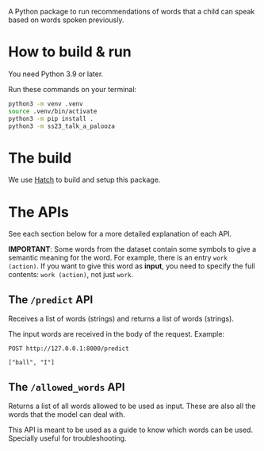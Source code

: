 A Python package to run recommendations of words that a child can speak based on words spoken previously.

# How to build & run

You need Python 3.9 or later.

Run these commands on your terminal:

```bash
python3 -m venv .venv
source .venv/bin/activate
python3 -m pip install .
python3 -m ss23_talk_a_palooza
```

# The build

We use [Hatch](https://hatch.pypa.io/) to build and setup this package.

# The APIs

See each section below for a more detailed explanation of each API.

**IMPORTANT**: Some words from the dataset contain some symbols to give a semantic meaning for the word. For example,
               there is an entry `work (action)`. If you want to give this word as **input**, you need to specify the full
               contents: `work (action)`, not just `work`.

## The `/predict` API

Receives a list of words (strings) and returns a list of words (strings).

The input words are received in the body of the request. Example:

```
POST http://127.0.0.1:8000/predict

["ball", "I"]
```

## The `/allowed_words` API

Returns a list of all words allowed to be used as input. These are also all the words that the model can deal with.

This API is meant to be used as a guide to know which words can be used. Specially useful for troubleshooting.
